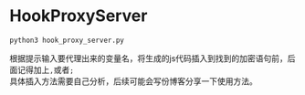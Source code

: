 # HookProxyServer

```
python3 hook_proxy_server.py
```

根据提示输入要代理出来的变量名，将生成的js代码插入到找到的加密语句前，后面记得加上`,`或者`;`  
具体插入方法需要自己分析，后续可能会写份博客分享一下使用方法。